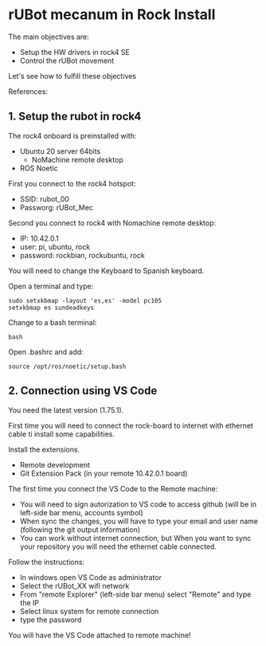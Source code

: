 # **rUBot mecanum in Rock Install**

The main objectives are:

- Setup the HW drivers in rock4 SE
- Control the rUBot movement

Let's see how to fulfill these objectives

References:

## **1. Setup the rubot in rock4**
The rock4 onboard is preinstalled with:
- Ubuntu 20 server 64bits
  - NoMachine remote desktop
- ROS Noetic

First you connect to the rock4 hotspot:
- SSID: rubot_00
- Passworg: rUBot_Mec

Second you connect to rock4 with Nomachine remote desktop:
- IP: 10.42.0.1
- user: pi, ubuntu, rock
- password: rockbian, rockubuntu, rock

You will need to change the Keyboard to Spanish keyboard. 

Open a terminal and type:
```shell
sudo setxkbmap -layout 'es,es' -model pc105
setxkbmap es sundeadkeys
```
Change to a bash terminal:
```shell
bash
```
Open .bashrc and add:
```shell
source /opt/ros/noetic/setup.bash
```
## **2. Connection using VS Code**
You need the latest version (1.75.1).

First time you will need to connect the rock-board to internet with ethernet cable ti install some capabilities.

Install the extensions.
- Remote development
- Git Extension Pack (in your remote 10.42.0.1 board)

The first time you connect the VS Code to the Remote machine:
- You will need to sign autorization to VS code to access github (will be in left-side bar menu, accounts symbol)
- When sync the changes, you will have to type your email and user name (following the git output information)
- You can work without internet connection, but When you want to sync your repository you will need the ethernet cable connected.

Follow the instructions:
- In windows open VS Code as administrator
- Select the rUBot_XX wifi network 
- From "remote Explorer" (left-side bar menu) select "Remote" and type the IP
- Select linux system for remote connection
- type the password

You will have the VS Code attached to remote machine!
